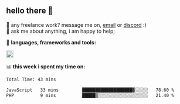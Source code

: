 ## hello there 👋

💼 any freelance work? message me on, [email](mailto:pierok420@gmail.com) or [discord](https://discord.com/users/577571414186393661/) :)\
💬 ask me about anything, i am happy to help;

🌸 **languages, frameworks and tools:**  

<img height="20" src="https://simpleskill.icons.workers.dev/svg/?i=javascript,typescript,node.js,html5,css3,react,next.js,kotlin,npm,docker,mysql,redis,mongodb">

📊 **this week i spent my time on:**
<!--START_SECTION:waka-->

```txt
Total Time: 43 mins

JavaScript   33 mins         ███████████████████▓░░░░░   78.60 %
PHP          9 mins          █████▒░░░░░░░░░░░░░░░░░░░   21.40 %
```

<!--END_SECTION:waka-->
